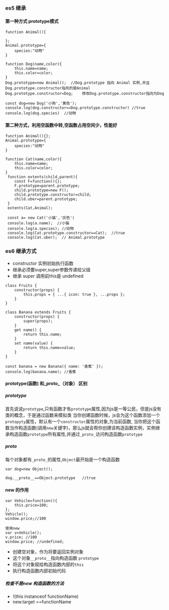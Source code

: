 ### es5 继承

#### 第一种方式 prototype模式
```
function Animal(){

};
Animal.prototype={
    species:"动物"
}

function Dog(name,color){
    this.name=name;
    this.color=color;
}
Dog.prototype=new Animal();  //Dog.prototype 指向 Animal 实例,并且Dog.prototype.constructor指向的是Animal
Dog.prototype.constructor=Dog;    修改Dog.prototype.constructor指向为Dog

const dog=new Dog('小狗','黄色');
console.log(dog.constructor==Dog.prototype.constructor) //true
console.log(dog.species)  //动物
```
#### 第二种方式，利用空函数中转,空函数占用空间少，性能好
```
function Animal(){};
Animal.prototype={
    species:"动物"
}

function Cat(name,color){
    this.name=name;
    this.color=color;
}
 function extents(child,parent){
    const F=function(){};
    F.prototype=parent.prototype;
    child.prototype=new F();
    child.prototype.constructor=child;
    child.uber=parent.prototype;
 }
 extents(Cat,Animal);

 const a= new Cat('小猫','灰色')
 console.log(a.name);  //小猫
 console.log(a.species); //动物
 console.log(Cat.prototype.constructor==Cat);  //true
 console.log(Cat.uber);  // Animal.prototype
```

### es6 继承方式
- constructor 实例初始执行函数 
- 继承必须要super,super参数传递给父级
- 继承 super 调用前this是 undefined
```
class Fruits {
    constructor(props) {
        this.props = { ...{ icon: true }, ...props };
    }
}

class Banana extends Fruits {
    constructor(props) {
        super(props);
    }
    get name() {
        return this.name;
    }
    set name(value) {
        return this.name=value;
    }
}

const banana = new Banana({ name: '香蕉' });
console.log(banana.name); //香蕉
```

#### prototype(函数) 和_proto_（对象）  区别

##### prototype 
首先说说```prototype```,只有函数才有```prototype```属性,因为js是一等公民，但是js没有类的概念，于是通过函数来模拟类
当你创建函数时候，js会为这个函数添加一个```protopyty```属性，默认有一个```constructor```属性的对象,为当前函数,
当你把这个函数当作构造函数(调用```new```关键字)，那么js就会帮你创建该构造函数实例，实例继承构造函数```prototype```所有属性,并通过```_proto_```访问构造函数```prototype```

##### _proto_
每个对象都有```_proto_```的属性,```Object```最开始是一个构造函数
```
var dog=new Object();

dog.__proto__==Object.prototype   //true

```
<!-- [查阅资料]((https://github.com/creeperyang/blog/issues/9)) -->


#### new 的作用
```
var Vehicle=function(){
    this.price=100;
};
Vehicle();
window.price;//100

使用new 
var v=Vehicle();
v.price; //100
window.price; //undefined;

```
- 创建空对象，作为将要返回实例对象
- 这个对象```__proto__```指向构造函数 ```prototype```
- 将这个对象赋给构造函数内部的```this```
- 执行构造函数内部初始代码

<!-- https://javascript.ruanyifeng.com/oop/basic.html#toc2 -->

##### 检查不是new 构造函数的方法
- !(this instanceof functionName)
- new.target ==functionName

